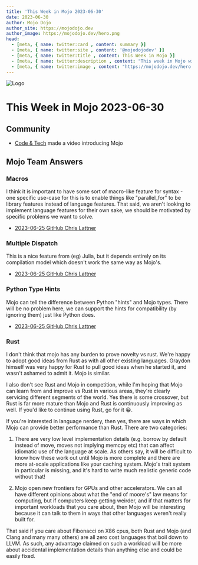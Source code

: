 ```yaml
---
title: 'This Week in Mojo 2023-06-30'
date: 2023-06-30
author: Mojo Dojo
author_site: https://mojodojo.dev
author_image: https://mojodojo.dev/hero.png
head:
  - [meta, { name: twitter:card , content: summary }]
  - [meta, { name: twitter:site , content: '@mojodojodev' }]
  - [meta, { name: twitter:title , content: This Week in Mojo }]
  - [meta, { name: twitter:description , content: "This week in Mojo with language updates, community content, and everything else related to Mojo" }]
  - [meta, { name: twitter:image , content: "https://mojodojo.dev/hero.png" }]
---
```


![Logo](/hero.png)

# This Week in Mojo 2023-06-30
## Community
- [Code & Tech](https://www.youtube.com/watch?v=S1H6_GqfTdg) made a video introducing Mojo

## Mojo Team Answers
### Macros
I think it is important to have some sort of macro-like feature for syntax - one specific use-case for this is to enable things like "parallel_for" to be library features instead of language features. That said, we aren't looking to implement language features for their own sake, we should be motivated by specific problems we want to solve.
- [2023-06-25 GitHub Chris Lattner](https://github.com/modularml/mojo/discussions/410#discussioncomment-6269717)

### Multiple Dispatch
This is a nice feature from (eg) Julia, but it depends entirely on its compilation model which doesn't work the same way as Mojo's.
- [2023-06-25 GitHub Chris Lattner](https://github.com/modularml/mojo/issues/407#issuecomment-1605594829)

### Python Type Hints
Mojo can tell the difference between Python "hints" and Mojo types. There will be no problem here, we can support the hints for compatibility (by ignoring them) just like Python does.
- [2023-06-25 GitHub Chris Lattner](https://github.com/modularml/mojo/discussions/410#discussioncomment-6269717)

### Rust
I don't think that mojo has any burden to prove novelty vs rust.  We're happy to adopt good ideas from Rust as with all other existing languages. Graydon himself was very happy for Rust to pull good ideas when he started it, and wasn't ashamed to admit it.  Mojo is similar.

I also don't see Rust and Mojo in competition, while I'm hoping that Mojo can learn from and improve vs Rust in various areas, they're clearly servicing different segments of the world. Yes there is some crossover, but Rust is far more mature than Mojo and Rust is continuously improving as well. If you'd like to continue using Rust, go for it 😀.

If you're interested in language nerdery, then yes, there are ways in which Mojo can provide better performance than Rust. There are two categories:

1. There are very low level implementation details (e.g. borrow by default instead of move, moves not implying memcpy etc) that can affect idiomatic use of the language at scale. As others say, it will be difficult to know how these work out until Mojo is more complete and there are more at-scale applications like your caching system. Mojo's trait system in particular is missing, and it's hard to write much realistic generic code without that! 

2. Mojo open new frontiers for GPUs and other accelerators. We can all have different opinions about what the "end of moore's" law means for computing, but if computers keep getting weirder, and if that matters for important workloads that you care about, then Mojo will be interesting because it can talk to them in ways that other languages weren't really built for.

That said if you care about Fibonacci on X86 cpus, both Rust and Mojo (and Clang and many many others) are all zero cost languages that boil down to LLVM. As such, any advantage claimed on such a workload will be more about accidental implementation details than anything else and could be easily fixed.
